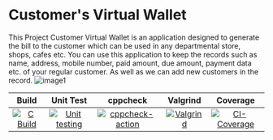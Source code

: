 # Customer's Virtual Wallet 

This Project Customer Virtual Wallet is an application designed to generate the bill to the customer which can be used in any departmental store, shops, cafes etc. You can use this application to keep the records such as name, address, mobile number, paid amount, due amount, payment data etc. of your regular customer. As well as we can add new customers in the record.
![image1](https://user-images.githubusercontent.com/49841421/124639696-17cc3e80-deaa-11eb-80c3-316a04bddb62.jpeg)


|Build|Unit Test|cppcheck|Valgrind|Coverage|
|:--:|:--:|:--:|:--:|:--:|
|[![C Build](https://github.com/vamsi1999/Mini-project/blob/main/.github/workflows/cbuild.yml/badge.svg)](https://github.com/vamsi1999/Mini-project/blob/main/.github/workflows/cbuild.yml)|[![Unit testing](https://github.com/Aranshu/Project/actions/workflows/unit-test.yml/badge.svg)](https://github.com/Aranshu/Project/actions/workflows/unit-test.yml)|[![cppcheck-action](https://github.com/Aranshu/Project/actions/workflows/cppcheck.yml/badge.svg)](https://github.com/Aranshu/Project/actions/workflows/cppcheck.yml)|[![Valgrind](https://github.com/Aranshu/Project/actions/workflows/Valgrind.yml/badge.svg)](https://github.com/Aranshu/Project/actions/workflows/Valgrind.yml)|[![CI-Coverage](https://github.com/Aranshu/Project/actions/workflows/gcov.yml/badge.svg)](https://github.com/Aranshu/Project/actions/workflows/gcov.yml)|
 
